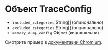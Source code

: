 # Объект TraceConfig

* `included_categories` String[] (опционально)
* `excluded_categories` String[] (опционально)
* `memory_dump_config` Object (опционально)

Смотрите пример в [документации Chromium](https://chromium.googlesource.com/chromium/src/+/master/docs/memory-infra/memory_infra_startup_tracing.md#the-advanced-way).
